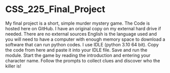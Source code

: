 # CSS_225_Final_Project
My final project is a short, simple murder mystery game. 
The Code is hosted here on GitHub. I have an original copy on my external hard drive if needed. 
There are no external sources 
English is the language used and you will need to have a computer with enough memory space to download a software that can run python codes. 
I use IDLE (python 3.10 64 bit).
Copy the code from here and paste it into your IDLE file. Save and  run the module. 
Start the game by reading the introduction and entering your character name. 
Follow the prompts to collect clues and discover who the killer is!
